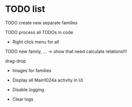 # TODO list

TODO create new separate families

TODO process all TODOs in code

* Right click menu for all

TODO new family, ... -> show that need calculate relations!!!

  drag-drop
  
  * Images for families

* Display all Main1024a activity in UI
* Disable logging
* Clear logs